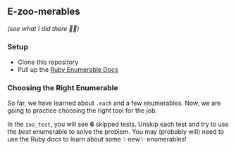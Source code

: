 ## E-zoo-merables
_(see what I did there 🎤🤣)_

### Setup
* Clone this repository
* Pull up the [Ruby Enumerable Docs](https://ruby-doc.org/core-2.5.1/Enumerable.html)

### Choosing the Right Enumerable
So far, we have learned about `.each` and a few enumerables.  Now, we are going to practice choosing the right tool for the job.

In the `zoo_test`, you will see **6** skipped tests.  Unskip each test and try to use the *best* enumerable to solve the problem. You may (probably will) need to use the Ruby docs to learn about some ✨new✨ enumerables!
